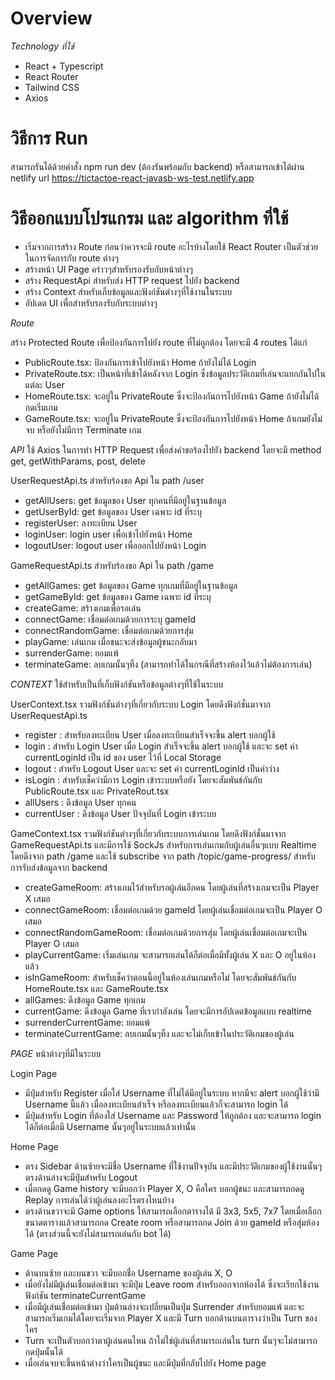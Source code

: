 # Overview

_Technology ที่ใช้_

-   React + Typescript
-   React Router
-   Tailwind CSS
-   Axios

# วิธีการ Run

สามารถรันได้ด้วยคำสั่ง npm run dev (ต้องรันพร้อมกับ backend)
หรือสามารถเข้าได้ผ่าน netlify url
https://tictactoe-react-javasb-ws-test.netlify.app

# วิธีออกแบบโปรแกรม และ algorithm ที่ใช้

-   เริ่มจากการสร้าง Route ก่อนว่าควรจะมี route อะไรบ้างโดยใช้ React Router เป็นตัวช่วยในการจัดการกับ route ต่างๆ
-   สร้างหน้า UI Page คร่าวๆสำหรับรองรับกับหน้าต่างๆ
-   สร้าง RequestApi สำหรับส่ง HTTP request ไปยัง backend
-   สร้าง Context สำหรับเก็บข้อมูลและฟังก์ชันต่างๆที่ใช้งานในระบบ
-   อัปเดต UI เพื่อสำหรับรองรับกับระบบต่างๆ

_Route_

สร้าง Protected Route เพื่อป้องกันการไปยัง route ที่ไม่ถูกต้อง โดยจะมี 4 routes ได้แก่

-   PublicRoute.tsx: ป้องกันการเข้าไปยังหน้า Home ถ้ายังไม่ได้ Login
-   PrivateRoute.tsx: เป็นหน้าที่เข้าได้หลังจาก Login ซึ่งข้อมูลประวัติเกมที่เล่นจะแยกกันไปในแต่ละ User
-   HomeRoute.tsx: จะอยู่ใน PrivateRoute ซึ่งจะป้องกันการไปยังหน้า Game ถ้ายังไม่ได้กดเริ่มเกม
-   GameRoute.tsx: จะอยู่ใน PrivateRoute ซึ่งจะป้องกันการไปยังหน้า Home ถ้าเกมยังไม่จบ หรือยังไม่มีการ Terminate เกม

_API_
ใช้ Axios ในการทำ HTTP Request เพื่อส่งคำขอร้องไปยัง backend
โดยจะมี method get, getWithParams, post, delete

UserRequestApi.ts
สำหรับร้องขอ Api ใน path /user

-   getAllUsers: get ข้อมูลของ User ทุกคนที่มีอยู่ในฐานข้อมูล
-   getUserById: get ข้อมูลของ User เฉพาะ id ที่ระบุ
-   registerUser: ลงทะเบียน User
-   loginUser: login user เพื่อเข้าไปยังหน้า Home
-   logoutUser: logout user เพื่อออกไปยังหน้า Login

GameRequestApi.ts
สำหรับร้องขอ Api ใน path /game

-   getAllGames: get ข้อมูลของ Game ทุกเกมที่มีอยู่ในฐานข้อมูล
-   getGameById: get ข้อมูลของ Game เฉพาะ id ที่ระบุ
-   createGame: สร้างเกมเพื่อรอเล่น
-   connectGame: เชื่อมต่อเกมด้วยการระบุ gameId
-   connectRandomGame: เชื่อมต่อเกมด้วยการสุ่ม
-   playGame: เล่นเกม เมื่อชนะจะส่งข้อมูลผู้ชนะกลับมา
-   surrenderGame: ยอมแพ้
-   terminateGame: ลบเกมนั้นๆทิ้ง (สามารถทำได้ในกรณีที่สร้างห้องไว้แล้วไม่ต้องการเล่น)

_CONTEXT_
ใช้สำหรับเป็นที่เก็บฟังก์ชันหรือข้อมูลต่างๆที่ใช้ในระบบ

UserContext.tsx
รวมฟังก์ชันต่างๆที่เกี่ยวกับระบบ Login โดยดึงฟังก์ชั่นมาจาก UserRequestApi.ts

-   register : สำหรับลงทะเบียน User เมื่อลงทะเบียนสำเร็จจะขึ้น alert บอกผู้ใช้
-   login : สำหรับ Login User เมื่อ Login สำเร็จจะขึ้น alert บอกผู้ใช้ และจะ set ค่า currentLoginId เป็น id ของ user ไว้ที่ Local Storage
-   logout : สำหรับ Logout User และจะ set ค่า currentLoginId เป็นค่าว่าง
-   isLogin : สำหรับเช็คว่ามีการ Login เข้าระบบหรือยัง โดยจะสัมพันธ์กันกับ PublicRoute.tsx และ PrivateRout.tsx
-   allUsers : ดึงข้อมูล User ทุกคน
-   currentUser : ดึงข้อมูล User ปัจจุบันที่ Login เข้าระบบ

GameContext.tsx
รวมฟังก์ชันต่างๆที่เกี่ยวกับระบบการเล่นเกม โดยดึงฟังก์ชั่นมาจาก GameRequestApi.ts
และมีการใช้ SockJs สำหรับการเล่นเกมกับผู้เล่นอื่นๆแบบ Realtime โดยดึงจาก path /game และใช้ subscribe จาก path /topic/game-progress/ สำหรับการรับส่งข้อมูลจาก backend

-   createGameRoom: สร้างเกมไว้สำหรับรอผู้เล่นอีกคน โดยผู้เล่นที่สร้างเกมจะเป็น Player X เสมอ
-   connectGameRoom: เชื่อมต่อเกมด้วย gameId โดยผู้เล่นเชื่อมต่อเกมจะเป็น Player O เสมอ
-   connectRandomGameRoom: เชื่อมต่อเกมด้วยการสุ่ม โดยผู้เล่นเชื่อมต่อเกมจะเป็น Player O เสมอ
-   playCurrentGame: เริ่มเล่นเกม จะสามารถเล่นได้ก็ต่อเมื่อมีทั้งผู้เล่น X และ O อยู่ในห้องแล้ว
-   isInGameRoom: สำหรับเช็คว่าตอนนี้อยู่ในห้องเล่นเกมหรือไม่ โดยจะสัมพันธ์กันกับ HomeRoute.tsx และ GameRoute.tsx
-   allGames: ดึงข้อมูล Game ทุกเกม
-   currentGame: ดึงข้อมูล Game ที่เรากำลังเล่น โดยจะมีการอัปเดตข้อมูลแบบ realtime
-   surrenderCurrentGame: ยอมแพ้
-   terminateCurrentGame: ลบเกมนั้นๆทิ้ง และจะไม่เก็บเข้าในประวัติเกมของผู้เล่น

_PAGE_
หน้าต่างๆที่มีในระบบ

Login Page

-   มีปุ่มสำหรับ Register เมื่อใส่ Username ที่ไม่ได้มีอยู่ในระบบ หากมีจะ alert บอกผู้ใช้ว่ามี Username นี้แล้ว เมื่อลงทะเบียนสำเร็จ หรือลงทะเบียนแล้วก็จะสามารถ login ได้
-   มีปุ่มสำหรับ Login ที่ต้องใส่ Username และ Password ให้ถูกต้อง และจะสามารถ login ได้ก็ต่อเมื่อมี Username นั้นๆอยู่ในระบบแล้วเท่านั้น

Home Page

-   ตรง Sidebar ด้านซ้ายจะมีชื่อ Username ที่ใช้งานปัจจุบัน และมีประวัติเกมของผู้ใช้งานนั้นๆ ตรงด้านล่างจะมีปุ่มสำหรับ Logout
-   เมื่อกดดู Game history จะมีบอกว่า Player X, O คือใคร บอกผู้ชนะ และสามารถกดดู Replay การเล่นได้ว่าผู้เล่นลงอะไรตรงไหนบ้าง
-   ตรงด้านขวาจะมี Game options ให้สามารถเลือกตารางได้ มี 3x3, 5x5, 7x7 โดยเมื่อเลือกขนาดตารางแล้วสามารถกด Create room หรือสามารถกด Join ด้วย gameId หรือสุ่มห้องได้ (ตรงส่วนนี้จะยังไม่สามารถเล่นกับ bot ได้)

Game Page

-   ด้านบนซ้าย และบนขวา จะมีบอกชื่อ Username ของผู้เล่น X, O
-   เมื่อยังไม่มีผู้เล่นเชื่อมต่อเข้ามา จะมีปุ่ม Leave room สำหรับออกจากห้องได้ ซึ่งจะเรียกใช้งานฟังก์ชัน terminateCurrentGame
-   เมื่อมีผู้เล่นเชื่อมต่อเข้ามา ปุ่มด้านล่างจะเปลี่ยนเป็นปุ่ม Surrender สำหรับยอมแพ้ และจะสามารถเริ่มเกมได้โดยจะเริ่มจาก Player X และมี Turn บอกด้านบนตารางว่าเป็น Turn ของใคร
-   Turn จะเป็นตัวบอกว่าตาผู้เล่นคนไหน ถ้าไม่ใช่ผู้เล่นที่สามารถเล่นใน turn นั้นๆจะไม่สามารถกดปุ่มนั้นได้
-   เมื่อเล่นจบจะขึ้นหน้าต่างว่าใครเป็นผู้ชนะ และมีปุ่มที่กลับไปยัง Home page
